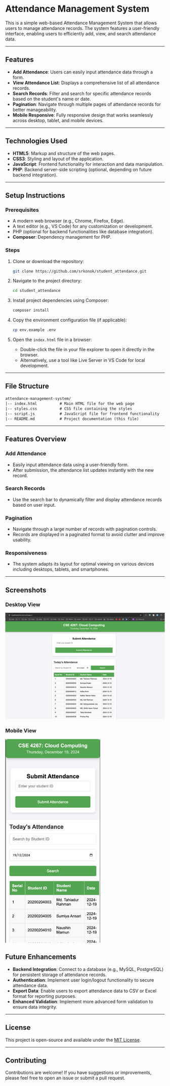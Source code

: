 # Attendance Management System
 
This is a simple web-based Attendance Management System that allows users to manage attendance records. The system features a user-friendly interface, enabling users to efficiently add, view, and search attendance data.

---

## Features

- **Add Attendance**: Users can easily input attendance data through a form.
- **View Attendance List**: Displays a comprehensive list of all attendance records.
- **Search Records**: Filter and search for specific attendance records based on the student's name or date.
- **Pagination**: Navigate through multiple pages of attendance records for better manageability.
- **Mobile Responsive**: Fully responsive design that works seamlessly across desktop, tablet, and mobile devices.

---

## Technologies Used

- **HTML5**: Markup and structure of the web pages.
- **CSS3**: Styling and layout of the application.
- **JavaScript**: Frontend functionality for interaction and data manipulation.
- **PHP**: Backend server-side scripting (optional, depending on future backend integration).

---

## Setup Instructions

### Prerequisites
- A modern web browser (e.g., Chrome, Firefox, Edge).
- A text editor (e.g., VS Code) for any customization or development.
- PHP (optional for backend functionalities like database integration).
- **Composer**: Dependency management for PHP.

### Steps

1. Clone or download the repository:
   ```bash
   git clone https://github.com/srkonok/student_attendance.git
   ```

2. Navigate to the project directory:
   ```bash
   cd student_attendance
   ```

3. Install project dependencies using Composer:
   ```bash
   composer install
   ```

4. Copy the environment configuration file (if applicable):
   ```bash
   cp env.example .env
   ```

5. Open the `index.html` file in a browser:
   - Double-click the file in your file explorer to open it directly in the browser.
   - Alternatively, use a tool like Live Server in VS Code for local development.

---

## File Structure

```
attendance-management-system/
|-- index.html          # Main HTML file for the web page
|-- styles.css          # CSS file containing the styles
|-- script.js           # JavaScript file for frontend functionality
|-- README.md           # Project documentation (this file)
```

---

## Features Overview

### Add Attendance
- Easily input attendance data using a user-friendly form.
- After submission, the attendance list updates instantly with the new record.

### Search Records
- Use the search bar to dynamically filter and display attendance records based on user input.

### Pagination
- Navigate through a large number of records with pagination controls.
- Records are displayed in a paginated format to avoid clutter and improve usability.

### Responsiveness
- The system adapts its layout for optimal viewing on various devices including desktops, tablets, and smartphones.

---



## Screenshots

### Desktop View
<img src="./screenshots/desktop.png" alt="Desktop View Screenshot" width="700"/>

### Mobile View
<img src="./screenshots/mobile.png" alt="Mobile View Screenshot" width="300"/>


## Future Enhancements

- **Backend Integration**: Connect to a database (e.g., MySQL, PostgreSQL) for persistent storage of attendance records.
- **Authentication**: Implement user login/logout functionality to secure attendance data.
- **Export Data**: Enable users to export attendance data to CSV or Excel format for reporting purposes.
- **Enhanced Validation**: Implement more advanced form validation to ensure data integrity.

---

## License
This project is open-source and available under the [MIT License](LICENSE).

---

## Contributing
Contributions are welcome! If you have suggestions or improvements, please feel free to open an issue or submit a pull request.

